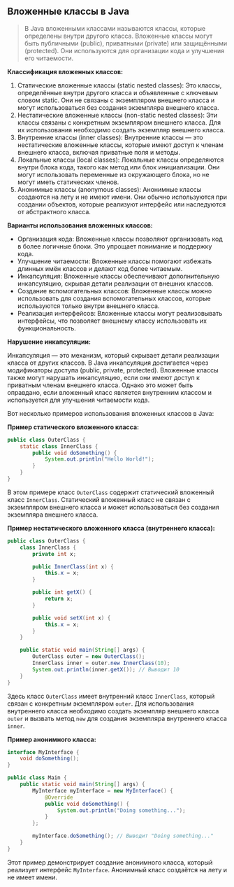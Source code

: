## Вложенные классы в Java

> В Java вложенными классами называются классы, которые определены внутри другого класса. Вложенные классы могут быть публичными (public), приватными (private) или защищёнными (protected). Они используются для организации кода и улучшения его читаемости.

**Классификация вложенных классов:**

1. Статические вложенные классы (static nested classes): Это классы, определённые внутри другого класса и объявленные с ключевым словом static. Они не связаны с экземпляром внешнего класса и могут использоваться без создания экземпляра внешнего класса.
2. Нестатические вложенные классы (non-static nested classes): Эти классы связаны с конкретным экземпляром внешнего класса. Для их использования необходимо создать экземпляр внешнего класса.
3. Внутренние классы (inner classes): Внутренние классы — это нестатические вложенные классы, которые имеют доступ к членам внешнего класса, включая приватные поля и методы.
4. Локальные классы (local classes): Локальные классы определяются внутри блока кода, такого как метод или блок инициализации. Они могут использовать переменные из окружающего блока, но не могут иметь статических членов.
5. Анонимные классы (anonymous classes): Анонимные классы создаются на лету и не имеют имени. Они обычно используются при создании объектов, которые реализуют интерфейс или наследуются от абстрактного класса.

**Варианты использования вложенных классов:**

* Организация кода: Вложенные классы позволяют организовать код в более логичные блоки. Это упрощает понимание и поддержку кода.
* Улучшение читаемости: Вложенные классы помогают избежать длинных имён классов и делают код более читаемым.
* Инкапсуляция: Вложенные классы обеспечивают дополнительную инкапсуляцию, скрывая детали реализации от внешних классов.
* Создание вспомогательных классов: Вложенные классы можно использовать для создания вспомогательных классов, которые используются только внутри внешнего класса.
* Реализация интерфейсов: Вложенные классы могут реализовывать интерфейсы, что позволяет внешнему классу использовать их функциональность.

**Нарушение инкапсуляции:**

Инкапсуляция — это механизм, который скрывает детали реализации класса от других классов. В Java инкапсуляция достигается через модификаторы доступа (public, private, protected). Вложенные классы также могут нарушать инкапсуляцию, если они имеют доступ к приватным членам внешнего класса. Однако это может быть оправдано, если вложенный класс является внутренним классом и используется для улучшения читаемости кода.

Вот несколько примеров использования вложенных классов в Java:

**Пример статического вложенного класса:**

```java
public class OuterClass {
    static class InnerClass {
        public void doSomething() {
            System.out.println("Hello World!");
        }
    }
}
```

В этом примере класс `OuterClass` содержит статический вложенный класс `InnerClass`. Статический вложенный класс не связан с экземпляром внешнего класса и может использоваться без создания экземпляра внешнего класса.

**Пример нестатического вложенного класса (внутреннего класса):**

```java
public class OuterClass {
    class InnerClass {
        private int x;

        public InnerClass(int x) {
            this.x = x;
        }

        public int getX() {
            return x;
        }

        public void setX(int x) {
            this.x = x;
        }
    }

    public static void main(String[] args) {
        OuterClass outer = new OuterClass();
        InnerClass inner = outer.new InnerClass(10);
        System.out.println(inner.getX()); // Выводит 10
    }
}
```

Здесь класс `OuterClass` имеет внутренний класс `InnerClass`, который связан с конкретным экземпляром `outer`. Для использования внутреннего класса необходимо создать экземпляр внешнего класса `outer` и вызвать метод `new` для создания экземпляра внутреннего класса `inner`.

**Пример анонимного класса:**

```java
interface MyInterface {
    void doSomething();
}

public class Main {
    public static void main(String[] args) {
        MyInterface myInterface = new MyInterface() {
            @Override
            public void doSomething() {
                System.out.println("Doing something...");
            }
        };

        myInterface.doSomething(); // Выводит "Doing something..."
    }
}
```

Этот пример демонстрирует создание анонимного класса, который реализует интерфейс `MyInterface`. Анонимный класс создаётся на лету и не имеет имени.